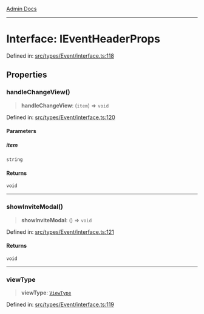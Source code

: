 [Admin Docs](/)

***

# Interface: IEventHeaderProps

Defined in: [src/types/Event/interface.ts:118](https://github.com/PalisadoesFoundation/talawa-admin/blob/main/src/types/Event/interface.ts#L118)

## Properties

### handleChangeView()

> **handleChangeView**: (`item`) => `void`

Defined in: [src/types/Event/interface.ts:120](https://github.com/PalisadoesFoundation/talawa-admin/blob/main/src/types/Event/interface.ts#L120)

#### Parameters

##### item

`string`

#### Returns

`void`

***

### showInviteModal()

> **showInviteModal**: () => `void`

Defined in: [src/types/Event/interface.ts:121](https://github.com/PalisadoesFoundation/talawa-admin/blob/main/src/types/Event/interface.ts#L121)

#### Returns

`void`

***

### viewType

> **viewType**: [`ViewType`](../../../../screens/OrganizationEvents/OrganizationEvents/enumerations/ViewType.md)

Defined in: [src/types/Event/interface.ts:119](https://github.com/PalisadoesFoundation/talawa-admin/blob/main/src/types/Event/interface.ts#L119)
